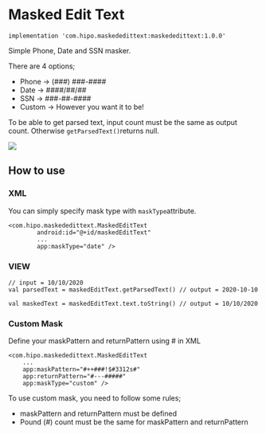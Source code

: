 # Masked Edit Text

```implementation 'com.hipo.maskededittext:maskededittext:1.0.0'```

Simple Phone, Date and SSN masker.

There are 4 options;
* Phone -> (###) ###-####
* Date -> ####/##/##
* SSN -> ###-##-####
* Custom -> However you want it to be!

To be able to get parsed text, input count must be the same as output count. Otherwise ```getParsedText()```returns null.

![](https://github.com/Hipo/hipo-maskededittext-android/blob/master/maskededittext/src/main/res/raw/demo.gif)

## How to use

### XML
You can simply specify mask type with ```maskType```attribute.
```
<com.hipo.maskededittext.MaskedEditText
        android:id="@+id/maskedEditText"
        ...
        app:maskType="date" />
```

### VIEW

```
// input = 10/10/2020
val parsedText = maskedEditText.getParsedText() // output = 2020-10-10

val maskedText = maskedEditText.text.toString() // output = 10/10/2020
```

### Custom Mask

Define your maskPattern and returnPattern using # in XML

```
<com.hipo.maskededittext.MaskedEditText
    ...
    app:maskPattern="#++###!$#3312s#"
    app:returnPattern="#---#####"
    app:maskType="custom" />
```

To use custom mask,  you need to follow some rules;
* maskPattern and returnPattern must be defined
* Pound (#) count must be the same for maskPattern and returnPattern
